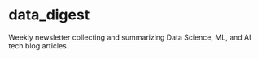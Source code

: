 # data_digest
Weekly newsletter collecting and summarizing Data Science, ML, and AI tech blog articles.
